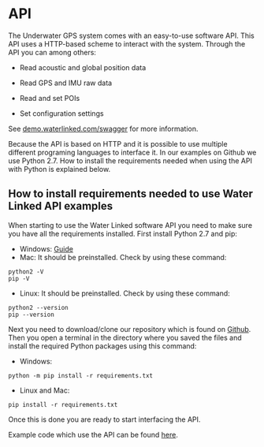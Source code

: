 # API

The Underwater GPS system comes with an easy-to-use software API. This API uses a HTTP-based scheme to interact with the system. Through the API you can among others:

* Read acoustic and global position data

* Read GPS and IMU raw data

* Read and set POIs

* Set configuration settings

See [demo.waterlinked.com/swagger](http://demo.waterlinked.com/swagger) for more information.

Because the API is based on HTTP and it is possible to use multiple different programing languages to interface it. In our examples on Github we use Python 2.7. How to install the requirements needed when using the API with Python is explained below.

## How to install requirements needed to use Water Linked API examples

When starting to use the Water Linked software API you need to make sure you have all the requirements installed. First install Python 2.7 and pip:

* Windows: [Guide](https://github.com/BurntSushi/nfldb/wiki/Python-&-pip-Windows-installation)
* Mac: It should be preinstalled. Check by using these command:
```
python2 -V
pip -V
```
* Linux: It should be preinstalled. Check by using these command:
```
python2 --version
pip --version
```
Next you need to download/clone our repository which is found on [Github](https://github.com/waterlinked/examples). Then you open a terminal in the directory where you saved the files and install the required Python packages using this command:

* Windows:
```
python -m pip install -r requirements.txt
```

* Linux and Mac:
```
pip install -r requirements.txt
```
Once this is done you are ready to start interfacing the API.

Example code which use the API can be found [here](https://github.com/waterlinked/examples).

